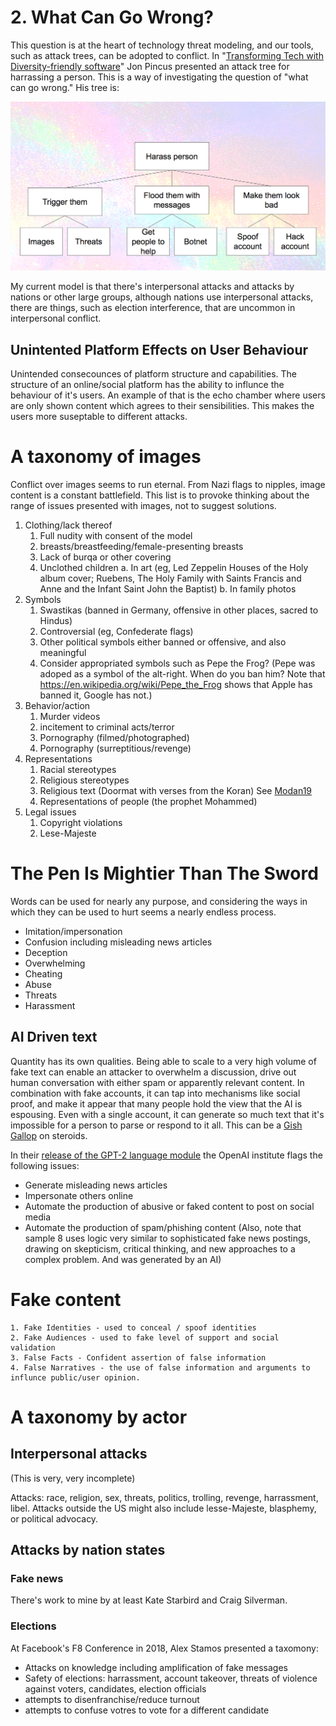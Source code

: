 # 2. What Can Go Wrong?

This question is at the heart of technology threat modeling, and our tools, such as attack trees, can be adopted to conflict.  In "[Transforming Tech with Diversity-friendly software](https://docs.google.com/presentation/d/1JB3bTbJvjEypKlPu1JKV20Oz9YlF5zRCl3vLIPdDTrA/edit#slide=id.g2073602466_0_140)" Jon Pincus presented an attack tree for harrassing a person.  This is a way of investigating the question of "what can go wrong."  His tree is:

![A threat tree for harrassment comprised of triggering, flooding and making them look bad](https://github.com/adamshostack/conflictmodeling/blob/master/images/Harrassment-attack-tree-by-Pincus.png)

My current model is that there's interpersonal attacks and attacks by
nations or other large groups, although nations use interpersonal
attacks, there are things, such as election interference, that are
uncommon in interpersonal conflict.

##  Unintented Platform Effects on User Behaviour
Unintended consecounces of platform structure and capabilities. The structure of an online/social platform has the ability to influnce the behaviour of it's users. An example of that is the echo chamber where users are only shown content which agrees to their sensibilities. This makes the users more suseptable to different attacks.

# A taxonomy of images
Conflict over images seems to run eternal.  From Nazi flags to nipples, image content is a constant battlefield.  This list is to provoke thinking about the range of issues presented with images, not to suggest solutions.

1. Clothing/lack thereof
     1. Full nudity with consent of the model
     2. breasts/breastfeeding/female-presenting breasts
     3. Lack of burqa or other covering
     4. Unclothed children
          a. In art (eg, Led Zeppelin Houses of the Holy album cover; Ruebens, The Holy Family with Saints Francis and Anne and the Infant Saint John the Baptist)
          b. In family photos
2. Symbols
     1. Swastikas (banned in Germany, offensive in other places, sacred to Hindus)
     2. Controversial (eg, Confederate flags)
     3. Other political symbols either banned or offensive, and also meaningful
     4. Consider appropriated symbols such as Pepe the Frog?  (Pepe was adoped as a symbol of the alt-right. When do you ban him? Note that https://en.wikipedia.org/wiki/Pepe_the_Frog shows that Apple has banned it, Google has not.)
3. Behavior/action
    1. Murder videos
    2. incitement to criminal acts/terror
    3. Pornography (filmed/photographed)
    4. Pornography (surreptitious/revenge)
4. Representations
    1. Racial stereotypes
    2. Religious stereotypes
    3. Religious text (Doormat with verses from the Koran) See [Modan19](https://www.cair.com/good_news_alert_cair_welcomes_amazon_s_removal_of_doormats_bath_mats_with_islamic_religious_text)
    3. Representations of people (the prophet Mohammed)
5. Legal issues
     1. Copyright violations
     2. Lese-Majeste

# The Pen Is Mightier Than The Sword
Words can be used for nearly any purpose, and considering the ways in which they can be used to hurt seems a nearly endless process.

* Imitation/impersonation
* Confusion including misleading news articles
* Deception
* Overwhelming
* Cheating
* Abuse
* Threats
* Harassment

## AI Driven text
Quantity has its own qualities.  Being able to scale to a very high volume of fake text can enable an attacker to overwhelm a discussion, drive out human conversation with either spam or apparently relevant content. In combination with fake accounts, it can tap into mechanisms like social proof, and make it appear that many people hold the view that the AI is espousing.  Even with a single account, it can generate so much text that it's impossible for a person to parse or respond to it all.  This can be a [Gish Gallop](https://en.wikipedia.org/wiki/Gish_gallop) on steroids.

In their [release of the GPT-2 language module](https://blog.openai.com/better-language-models/) the OpenAI institute flags the following issues:
* Generate misleading news articles
* Impersonate others online
* Automate the production of abusive or faked content to post on social media
* Automate the production of spam/phishing content
(Also, note that sample 8 uses logic very similar to sophisticated fake news postings, drawing on skepticism, critical thinking, and new approaches to a complex problem.  And was generated by an AI)






# Fake content
    1. Fake Identities - used to conceal / spoof identities
    2. Fake Audiences - used to fake level of support and social validation
    3. False Facts - Confident assertion of false information
    4. False Narratives - the use of false information and arguments to influnce public/user opinion.
   


# A taxonomy by actor

## Interpersonal attacks
(This is very, very incomplete)

Attacks: race, religion, sex, threats, politics, trolling, revenge, harrassment, libel.
Attacks outside the US might also include lesse-Majeste, blasphemy, or political advocacy.

## Attacks by nation states

### Fake news
There's work to mine by at least Kate Starbird and Craig Silverman.

### Elections 
At Facebook's F8 Conference in 2018, Alex Stamos presented a taxomony:  

* Attacks on knowledge including amplification of fake messages
* Safety of elections: harrassment, account takeover, threats of violence against voters, candidates, election officials
* attempts to disenfranchise/reduce turnout
* attempts to confuse votres to vote for a different candidate

 
